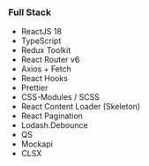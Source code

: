 ### Full Stack
- ReactJS 18
- TypeScript
- Redux Toolkit 
- React Router v6 
- Axios + Fetch 
- React Hooks 
- Prettier 
- CSS-Modules / SCSS 
- React Content Loader (Skeleton)
- React Pagination 
- Lodash.Debounce
- QS
- Mockapi
- CLSX
